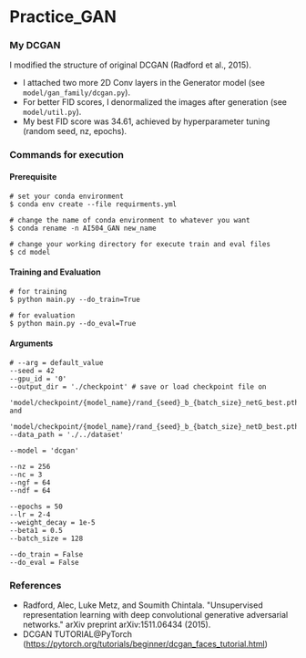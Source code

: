 # Practice_GAN

### My DCGAN
I modified the structure of original DCGAN (Radford et al., 2015).
- I attached two more 2D Conv layers in the Generator model (see `model/gan_family/dcgan.py`).
- For better FID scores, I denormalized the images after generation (see `model/util.py`).
- My best FID score was 34.61, achieved by hyperparameter tuning (random seed, nz, epochs).

### Commands for execution
#### Prerequisite
~~~
# set your conda environment
$ conda env create --file requirments.yml

# change the name of conda environment to whatever you want
$ conda rename -n AI504_GAN new_name

# change your working directory for execute train and eval files
$ cd model
~~~

#### Training and Evaluation
~~~
# for training
$ python main.py --do_train=True

# for evaluation
$ python main.py --do_eval=True
~~~

#### Arguments
~~~
# --arg = default_value
--seed = 42
--gpu_id = '0'
--output_dir = './checkpoint' # save or load checkpoint file on
                                'model/checkpoint/{model_name}/rand_{seed}_b_{batch_size}_netG_best.pth' and
                                'model/checkpoint/{model_name}/rand_{seed}_b_{batch_size}_netD_best.pth
--data_path = './../dataset'

--model = 'dcgan'

--nz = 256
--nc = 3
--ngf = 64
--ndf = 64

--epochs = 50
--lr = 2-4
--weight_decay = 1e-5
--beta1 = 0.5
--batch_size = 128

--do_train = False
--do_eval = False
~~~

### References
- Radford, Alec, Luke Metz, and Soumith Chintala. "Unsupervised representation learning with deep convolutional generative adversarial networks." arXiv preprint arXiv:1511.06434 (2015).
- DCGAN TUTORIAL@PyTorch (https://pytorch.org/tutorials/beginner/dcgan_faces_tutorial.html)
